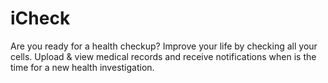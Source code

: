 # iCheck

Are you ready for a health checkup? Improve your life by checking all your cells. Upload & view medical records and receive notifications when is the time for a new health investigation.



